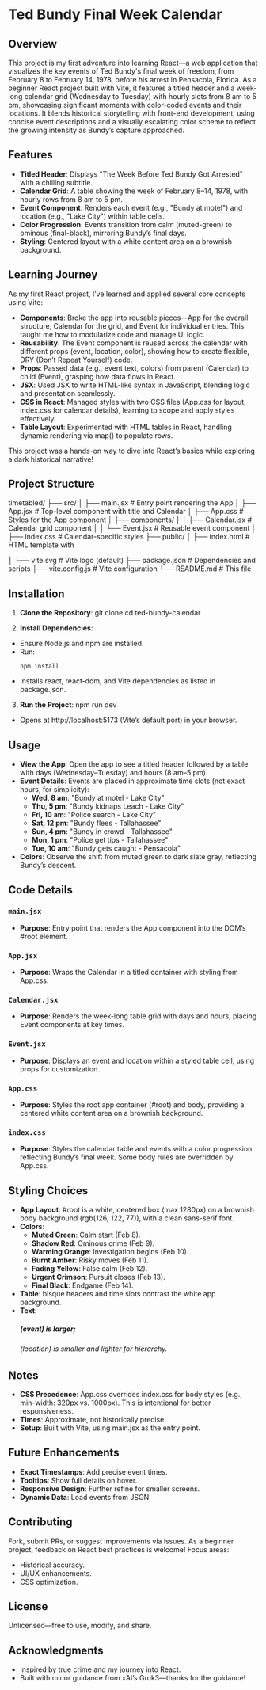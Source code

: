 # Ted Bundy Final Week Calendar

## Overview
This project is my first adventure into learning React—a web application that visualizes the key events of Ted Bundy's final week of freedom, from February 8 to February 14, 1978, before his arrest in Pensacola, Florida. As a beginner React project built with Vite, it features a titled header and a week-long calendar grid (Wednesday to Tuesday) with hourly slots from 8 am to 5 pm, showcasing significant moments with color-coded events and their locations. It blends historical storytelling with front-end development, using concise event descriptions and a visually escalating color scheme to reflect the growing intensity as Bundy’s capture approached.

## Features
- **Titled Header**: Displays "The Week Before Ted Bundy Got Arrested" with a chilling subtitle.
- **Calendar Grid**: A table showing the week of February 8–14, 1978, with hourly rows from 8 am to 5 pm.
- **Event Component**: Renders each event (e.g., "Bundy at motel") and location (e.g., "Lake City") within table cells.
- **Color Progression**: Events transition from calm (muted-green) to ominous (final-black), mirroring Bundy’s final days.
- **Styling**: Centered layout with a white content area on a brownish background.

## Learning Journey
As my first React project, I’ve learned and applied several core concepts using Vite:
- **Components**: Broke the app into reusable pieces—App for the overall structure, Calendar for the grid, and Event for individual entries. This taught me how to modularize code and manage UI logic.
- **Reusability**: The Event component is reused across the calendar with different props (event, location, color), showing how to create flexible, DRY (Don’t Repeat Yourself) code.
- **Props**: Passed data (e.g., event text, colors) from parent (Calendar) to child (Event), grasping how data flows in React.
- **JSX**: Used JSX to write HTML-like syntax in JavaScript, blending logic and presentation seamlessly.
- **CSS in React**: Managed styles with two CSS files (App.css for layout, index.css for calendar details), learning to scope and apply styles effectively.
- **Table Layout**: Experimented with HTML tables in React, handling dynamic rendering via map() to populate rows.

This project was a hands-on way to dive into React’s basics while exploring a dark historical narrative!

## Project Structure
timetabled/
├── src/
│   ├── main.jsx           # Entry point rendering the App
│   ├── App.jsx            # Top-level component with title and Calendar
│   ├── App.css            # Styles for the App component
│   ├── components/
│   │   ├── Calendar.jsx   # Calendar grid component
│   │   └── Event.jsx      # Reusable event component
│   ├── index.css          # Calendar-specific styles
├── public/
│   ├── index.html         # HTML template with <div id="root"></div>
│   └── vite.svg           # Vite logo (default)
├── package.json           # Dependencies and scripts
├── vite.config.js         # Vite configuration
└── README.md              # This file



## Installation
1. **Clone the Repository**:
   git clone 
   cd ted-bundy-calendar

2. **Install Dependencies**:
- Ensure Node.js and npm are installed.
- Run:
  ```
  npm install
  ```
- Installs react, react-dom, and Vite dependencies as listed in package.json.

3. **Run the Project**:
npm run dev

- Opens at http://localhost:5173 (Vite’s default port) in your browser.

## Usage
- **View the App**: Open the app to see a titled header followed by a table with days (Wednesday–Tuesday) and hours (8 am–5 pm).
- **Event Details**: Events are placed in approximate time slots (not exact hours, for simplicity):
  - **Wed, 8 am**: "Bundy at motel - Lake City"
  - **Thu, 5 pm**: "Bundy kidnaps Leach - Lake City"
  - **Fri, 10 am**: "Police search - Lake City"
  - **Sat, 12 pm**: "Bundy flees - Tallahassee"
  - **Sun, 4 pm**: "Bundy in crowd - Tallahassee"
  - **Mon, 1 pm**: "Police get tips - Tallahassee"
  - **Tue, 10 am**: "Bundy gets caught - Pensacola"
- **Colors**: Observe the shift from muted green to dark slate gray, reflecting Bundy’s descent.

## Code Details

### `main.jsx`
- **Purpose**: Entry point that renders the App component into the DOM’s #root element.

### `App.jsx`
- **Purpose**: Wraps the Calendar in a titled container with styling from App.css.

### `Calendar.jsx`
- **Purpose**: Renders the week-long table grid with days and hours, placing Event components at key times.

### `Event.jsx`
- **Purpose**: Displays an event and location within a styled table cell, using props for customization.

### `App.css`
- **Purpose**: Styles the root app container (#root) and body, providing a centered white content area on a brownish background.

### `index.css`
- **Purpose**: Styles the calendar table and events with a color progression reflecting Bundy’s final week. Some body rules are overridden by App.css.

## Styling Choices
- **App Layout**: #root is a white, centered box (max 1280px) on a brownish body background (rgb(126, 122, 77)), with a clean sans-serif font.
- **Colors**: 
  - **Muted Green**: Calm start (Feb 8).
  - **Shadow Red**: Ominous crime (Feb 9).
  - **Warming Orange**: Investigation begins (Feb 10).
  - **Burnt Amber**: Risky moves (Feb 11).
  - **Fading Yellow**: False calm (Feb 12).
  - **Urgent Crimson**: Pursuit closes (Feb 13).
  - **Final Black**: Endgame (Feb 14).
- **Table**: bisque headers and time slots contrast the white app background.
- **Text**: <h5> (event) is larger; <h6> (location) is smaller and lighter for hierarchy.

## Notes
- **CSS Precedence**: App.css overrides index.css for body styles (e.g., min-width: 320px vs. 1000px). This is intentional for better responsiveness.
- **Times**: Approximate, not historically precise.
- **Setup**: Built with Vite, using main.jsx as the entry point.

## Future Enhancements
- **Exact Timestamps**: Add precise event times.
- **Tooltips**: Show full details on hover.
- **Responsive Design**: Further refine for smaller screens.
- **Dynamic Data**: Load events from JSON.

## Contributing
Fork, submit PRs, or suggest improvements via issues. As a beginner project, feedback on React best practices is welcome! Focus areas:
- Historical accuracy.
- UI/UX enhancements.
- CSS optimization.

## License
Unlicensed—free to use, modify, and share.

## Acknowledgments
- Inspired by true crime and my journey into React.
- Built with minor guidance from xAI’s Grok3—thanks for the guidance!









